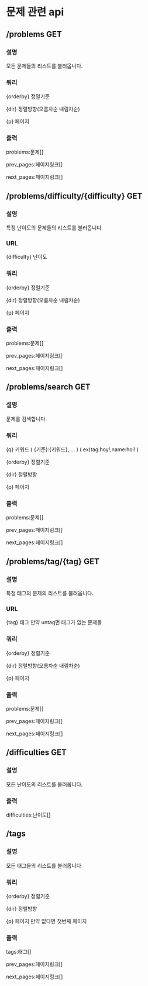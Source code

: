 # 문제 관련 api

## /problems GET

### 설명

모든 문제들의 리스트를 불러옵니다.

### 쿼리

{orderby} 정렬기준

{dir} 정렬방향(오름차순 내림차순)

{p} 페이지

### 출력

problems:문제[]

prev_pages:페이지링크[]

next_pages:페이지링크[]

## /problems/difficulty/{difficulty} GET

### 설명

특정 난이도의 문제들의 리스트를 불러옵니다.

### URL

{difficulty} 난이도

### 쿼리

{orderby} 정렬기준

{dir} 정렬방향(오름차순 내림차순)

{p} 페이지

### 출력

problems:문제[]

prev_pages:페이지링크[]

next_pages:페이지링크[]

## /problems/search GET

### 설명

문제를 검색합니다.

### 쿼리

{q} 키워드 ( {기준}:{키워드}, ... ) ( ex)tag:hoy!,name:hoi! )

{orderby} 정렬기준

{dir} 정렬방향

{p} 페이지

### 출력

problems:문제[]

prev_pages:페이지링크[]

next_pages:페이지링크[]

## /problems/tag/{tag} GET

### 설명

특정 태그의 문제의 리스트를 불러옵니다.

### URL

{tag} 태그 만약 untag면 태그가 없는 문제들

### 쿼리

{orderby} 정렬기준

{dir} 정렬방향(오름차순 내림차순)

{p} 페이지

### 출력

problems:문제[]

prev_pages:페이지링크[]

next_pages:페이지링크[]


## /difficulties GET

### 설명

모든 난이도의 리스트를 불러옵니다.

### 출력

difficulties:난이도[]

## /tags

### 설명

모든 태그들의 리스트를 불러옵니다

### 쿼리

{orderby} 정렬기준

{dir} 정렬방향

{p} 페이지 만약 없다면 첫번째 페이지

### 출력

tags:태그[]

prev_pages:페이지링크[]

next_pages:페이지링크[]
